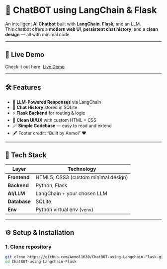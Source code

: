 # 🤖 ChatBOT using LangChain & Flask

An intelligent **AI Chatbot** built with **LangChain**, **Flask**, and an LLM.  
This chatbot offers a **modern web UI**, **persistent chat history**, and a **clean design** — all with minimal code.

---

## 🚀 Live Demo  
Check it out here: [Live Demo](https://anmol1630.github.io/ChatBOT-using-Langchain-Flask/)

---

## 🛠️ Features

- 🧠 **LLM-Powered Responses** via LangChain  
- 💬 **Chat History** stored in SQLite  
- ⚡ **Flask Backend** for routing & logic  
- 🎨 **Clean UI/UX** with custom HTML + CSS  
- 🪄 **Simple Codebase** — easy to read and extend  
- 🖋️ Footer credit: “Built by Anmol” ❤️  

---

## 🧰 Tech Stack

| Layer       | Technology                              |
|-------------|-----------------------------------------|
| **Frontend**| HTML5, CSS3 (custom minimal design)     |
| **Backend** | Python, Flask                           |
| **AI/LLM**  | LangChain + your chosen LLM             |
| **Database**| SQLite                                  |
| **Env**     | Python virtual env (`venv`)             |

---

## ⚙️ Setup & Installation

### 1. Clone repository
```bash
git clone https://github.com/Anmol1630/ChatBOT-using-Langchain-Flask.git
cd ChatBOT-using-Langchain-Flask
